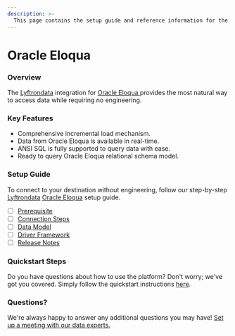 ```yaml
---
description: >-
  This page contains the setup guide and reference information for the Oracle Eloqua source connector.
---
```


# Oracle Eloqua

### Overview

The [Lyftrondata](https://www.lyftrondata.com/) integration for [Oracle Eloqua](https://www.lyftrondata.com/integration/oracle-eloqua/)[ ](https://www.lyftrondata.com/integration/oracle-eloqua/)provides the most natural way to access data while requiring no engineering.

### Key Features

* Comprehensive incremental load mechanism.
* Data from Oracle Eloqua is available in real-time.&#x20;
* ANSI SQL is fully supported to query data with ease.
* Ready to query Oracle Eloqua relational schema model.

### Setup Guide

To connect to your destination without engineering, follow our step-by-step [Lyftrondata](https://www.lyftrondata.com/)  [Oracle Eloqua](https://www.lyftrondata.com/integration/oracle-eloqua/) setup guide.

* [ ] [Prerequisite](../../marketing-analytics/oracle-eloqua/prerequisite.md)
* [ ] [Connection Steps](../../marketing-analytics/oracle-eloqua/connection-steps.md)
* [ ] [Data Model](../../marketing-analytics/oracle-eloqua/data-model/)
* [ ] [Driver Framework](../../marketing-analytics/oracle-eloqua/driver-framework/)
* [ ] [Release Notes](../../marketing-analytics/oracle-eloqua/release-notes.md)

### Quickstart Steps

Do you have questions about how to use the platform? Don't worry; we've got you covered. Simply follow the quickstart instructions [here](../../../quickstart-steps.md).

### Questions? <a href="#questions" id="questions"></a>

We're always happy to answer any additional questions you may have! [Set up a meeting with our data experts.](https://www.lyftrondata.com/book-a-meeting/)

